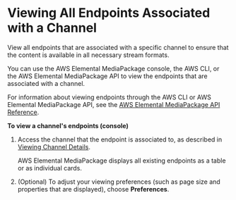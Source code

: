 # Viewing All Endpoints Associated with a Channel<a name="endpoints-view-all"></a>

View all endpoints that are associated with a specific channel to ensure that the content is available in all necessary stream formats\.

You can use the AWS Elemental MediaPackage console, the AWS CLI, or the AWS Elemental MediaPackage API to view the endpoints that are associated with a channel\.

For information about viewing endpoints through the AWS CLI or AWS Elemental MediaPackage API, see the [AWS Elemental MediaPackage API Reference](http://docs.aws.amazon.com/mediapackage/latest/apireference/)\.

**To view a channel's endpoints \(console\)**

1. Access the channel that the endpoint is associated to, as described in [Viewing Channel Details](channels-view.md)\.

   AWS Elemental MediaPackage displays all existing endpoints as a table or as individual cards\. 

1. \(Optional\) To adjust your viewing preferences \(such as page size and properties that are displayed\), choose **Preferences**\. 